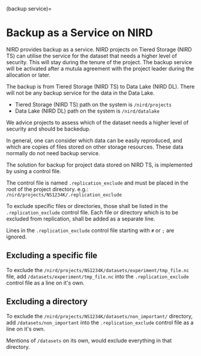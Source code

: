 (backup service)=



# Backup as a Service on NIRD

NIRD provides backup as a service. NIRD projects on Tiered Storage (NIRD TS)
can utilise the service for the dataset that needs a higher level of security.
This will stay during the tenure of the project. The backup service will be 
activated after a mutula agreement with the project leader during the allocation or later.

The backup is from Tiered Storage (NIRD TS) to Data Lake (NIRD DL).
There will not be any backup service for the data in the Data Lake.

- Tiered Storage (NIRD TS) path on the system is `/nird/projects`
- Data Lake (NIRD DL) path on the system is `/nird/datalake`

We advice projects to assess which of the dataset needs a higher level of 
security and should be backedup.

In general, one can consider which data can be easily reproduced, and which 
are copies of files stored on other storage resources. These data normally 
do not need backup service.

The solution for backup for project data stored on NIRD TS, 
is implemented by using a control file.

The control file is named `.replication_exclude` and must be placed in the
root of the project directory.
 e.g.: `/nird/projects/NS1234K/.replication_exclude`

To exclude specific files or directories, those shall be listed in the
`.replication_exclude` control file. Each file or directory which is to be
excluded from replication, shall be added as a separate line.

Lines in the `.replication_exclude` control file starting with `#` or `;` are
ignored.

## Excluding a specific file

To exclude the `/nird/projects/NS1234K/datasets/experiment/tmp_file.nc` file,
add `/datasets/experiment/tmp_file.nc` into the `.replication_exclude` control
file as a line on it's own.


## Excluding a directory

To exclude the `/nird/projects/NS1234K/datasets/non_important/` directory,
add `/datasets/non_important` into the `.replication_exclude` control file
as a line on it's own.

Mentions of `/datasets` on its own, would exclude everything in that directory.


